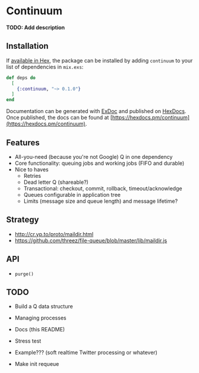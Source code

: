 # Continuum

**TODO: Add description**

## Installation

If [available in Hex](https://hex.pm/docs/publish), the package can be installed
by adding `continuum` to your list of dependencies in `mix.exs`:

```elixir
def deps do
  [
    {:continuum, "~> 0.1.0"}
  ]
end
```

Documentation can be generated with [ExDoc](https://github.com/elixir-lang/ex_doc)
and published on [HexDocs](https://hexdocs.pm). Once published, the docs can
be found at [https://hexdocs.pm/continuum](https://hexdocs.pm/continuum).

## Features

* All-you-need (because you're not Google) Q in one dependency
* Core functionality:  queuing jobs and working jobs (FIFO and durable)
* Nice to haves
    * Retries
    * Dead letter Q (shareable?)
    * Transactional:  checkout, commit, rollback, timeout/acknowledge
    * Queues configurable in application tree
    * Limits (message size and queue length) and message lifetime?

## Strategy

* http://cr.yp.to/proto/maildir.html
* https://github.com/threez/file-queue/blob/master/lib/maildir.js

## API

* `purge()`

## TODO

* Build a Q data structure
* Managing processes
* Docs (this README)
* Stress test
* Example???  (soft realtime Twitter processing or whatever)

* Make init requeue

